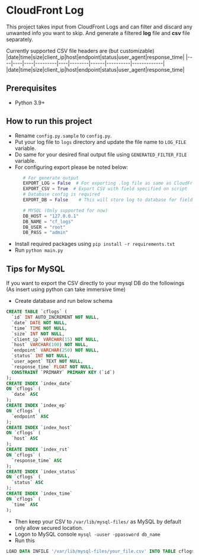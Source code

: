 # CloudFront Log
This project takes input from CloudFront Logs and can filter and discard any unwanted info you want to skip. And generate a filtered **log** file and **csv** file separately.

Currently supported CSV file headers are (but customizable)
|date|time|size|client_ip|host|endpoint|status|user_agent|response_time|
|----|----|----|---------|----|--------|------|----------|-------------|
|date|time|size|client_ip|host|endpoint|status|user_agent|response_time|

## Prerequisites
 - Python 3.9+

 ## How to run this project
 - Rename `config.py.sample` to `config.py`.
 - Put your log file to `logs` directory and update the file name to `LOG_FILE` variable.
 - Do same for your desired final output file using `GENERATED_FILTER_FILE` variable.
 - For configuring export please be noted below:
     ```python
        # For generate output
        EXPORT_LOG = False  # For exporting .log file as same as CloudFront # High Memory
        EXPORT_CSV = True  # Export CSV with field specified on script
        # Database config is required
        EXPORT_DB = False    # This will store log to database for field specified on CSV Export.

        # MYSQL (Only supported for now)
        DB_HOST = "127.0.0.1"
        DB_NAME = "cf_logs"
        DB_USER = "root"
        DB_PASS = "admin"
     ```
 - Install required packages using `pip install -r requirements.txt`
 - Run `python main.py`

 ## Tips for MySQL

If you want to export the CSV directly to your mysql DB do the followings (As insert using python can take immersive time)

- Create database and run below schema
```sql
CREATE TABLE `cflogs` (
  `id` INT AUTO_INCREMENT NOT NULL,
  `date` DATE NOT NULL,
  `time` TIME NOT NULL,
  `size` INT NOT NULL,
  `client_ip` VARCHAR(15) NOT NULL,
  `host` VARCHAR(100) NOT NULL,
  `endpoint` VARCHAR(250) NOT NULL,
  `status` INT NOT NULL,
  `user_agent` TEXT NOT NULL,
  `response_time` FLOAT NOT NULL,
  CONSTRAINT `PRIMARY` PRIMARY KEY (`id`)
);
CREATE INDEX `index_date`
ON `cflogs` (
  `date` ASC
);
CREATE INDEX `index_ep`
ON `cflogs` (
  `endpoint` ASC
);
CREATE INDEX `index_host`
ON `cflogs` (
  `host` ASC
);
CREATE INDEX `index_rst`
ON `cflogs` (
  `response_time` ASC
);
CREATE INDEX `index_status`
ON `cflogs` (
  `status` ASC
);
CREATE INDEX `index_time`
ON `cflogs` (
  `time` ASC
);
```

- Then keep your CSV to `/var/lib/mysql-files/` as MySQL by default only allow secured location.
- Logon to MySQL console `mysql -uuser -ppassword db_name`
- Run this
```sql
LOAD DATA INFILE '/var/lib/mysql-files/your_file.csv' INTO TABLE cflogs FIELDS TERMINATED BY ',' ENCLOSED BY '"' LINES TERMINATED BY '\n' IGNORE 1 ROWS (date, time, size, client_ip, host, endpoint, status, user_agent, response_time);
```
